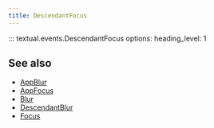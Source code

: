 ```yaml
---
title: DescendantFocus
---
```


::: textual.events.DescendantFocus
    options:
      heading_level: 1

## See also

- [AppBlur](app_blur.md)
- [AppFocus](app_focus.md)
- [Blur](blur.md)
- [DescendantBlur](descendant_blur.md)
- [Focus](focus.md)
